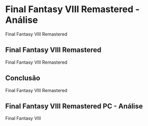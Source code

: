 ---
---

# Final Fantasy VIII Remastered - Análise

Final Fantasy VIII Remastered

## Final Fantasy VIII Remastered

Final Fantasy VIII Remastered

## Conclusão

Final Fantasy VIII Remastered

## Final Fantasy VIII Remastered PC - Análise

Final Fantasy VIII
